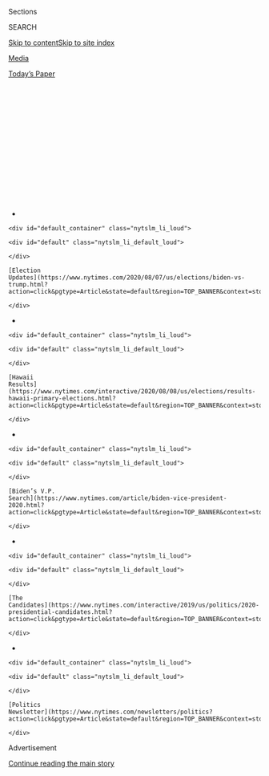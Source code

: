 <div id="app">

<div>

<div>

<div>

<div class="NYTAppHideMasthead css-1q2w90k e1suatyy0">

<div class="section css-ui9rw0 e1suatyy2">

<div class="css-eph4ug er09x8g0">

<div class="css-6n7j50">

</div>

<span class="css-1dv1kvn">Sections</span>

<div class="css-10488qs">

<span class="css-1dv1kvn">SEARCH</span>

</div>

[Skip to content](#site-content)[Skip to site index](#site-index)

</div>

<div id="masthead-section-label" class="css-1wr3we4 eaxe0e00">

[Media](https://www.nytimes.com/section/business/media)

</div>

<div class="css-10698na e1huz5gh0">

</div>

</div>

<div id="masthead-bar-one" class="section hasLinks css-15hmgas e1csuq9d3">

<div class="css-uqyvli e1csuq9d0">

</div>

<div class="css-1uqjmks e1csuq9d1">

</div>

<div class="css-9e9ivx">

[](https://myaccount.nytimes.com/auth/login?response_type=cookie&client_id=vi)

</div>

<div class="css-1bvtpon e1csuq9d2">

[Today’s Paper](https://www.nytimes.com/section/todayspaper)

</div>

</div>

</div>

</div>

<div data-aria-hidden="false">

<div id="site-content" role="main">

<div>

<div class="css-1aor85t" style="opacity:0.000000001;z-index:-1;visibility:hidden">

<div class="css-1hqnpie">

<div class="css-epjblv">

<span class="css-17xtcya">[Media](/section/business/media)</span><span class="css-x15j1o">|</span><span class="css-fwqvlz">How
the Media Could Get the Election Story Wrong</span>

</div>

<div class="css-k008qs">

<div class="css-1iwv8en">

<span class="css-18z7m18"></span>

<div>

</div>

</div>

<span class="css-1n6z4y">https://nyti.ms/2XkCXnU</span>

<div class="css-1705lsu">

<div class="css-4xjgmj">

<div class="css-4skfbu" role="toolbar" data-aria-label="Social Media Share buttons, Save button, and Comments Panel with current comment count" data-testid="share-tools">

  - 
  - 
  - 
  - 
    
    <div class="css-6n7j50">
    
    </div>

  - 
  - 

</div>

</div>

</div>

</div>

</div>

</div>

<div id="NYT_TOP_BANNER_REGION" class="css-13pd83m">

<div>

<div id="styln-elections-notifications-menu" class="section interactive-content interactive-size-medium css-1edisqu">

<div class="css-17ih8de interactive-body">

<div class="nytslm_innerContainer" data-aria-live="polite">

<div class="nytslm_title">

</div>

  - 
    
    <div id="default_container" class="nytslm_li_loud">
    
    <div id="default" class="nytslm_li_default_loud">
    
    </div>
    
    [Election
    Updates](https://www.nytimes.com/2020/08/07/us/elections/biden-vs-trump.html?action=click&pgtype=Article&state=default&region=TOP_BANNER&context=storylines_menu)
    
    </div>

  - 
    
    <div id="default_container" class="nytslm_li_loud">
    
    <div id="default" class="nytslm_li_default_loud">
    
    </div>
    
    [Hawaii
    Results](https://www.nytimes.com/interactive/2020/08/08/us/elections/results-hawaii-primary-elections.html?action=click&pgtype=Article&state=default&region=TOP_BANNER&context=storylines_menu)
    
    </div>

  - 
    
    <div id="default_container" class="nytslm_li_loud">
    
    <div id="default" class="nytslm_li_default_loud">
    
    </div>
    
    [Biden’s V.P.
    Search](https://www.nytimes.com/article/biden-vice-president-2020.html?action=click&pgtype=Article&state=default&region=TOP_BANNER&context=storylines_menu)
    
    </div>

  - 
    
    <div id="default_container" class="nytslm_li_loud">
    
    <div id="default" class="nytslm_li_default_loud">
    
    </div>
    
    [The
    Candidates](https://www.nytimes.com/interactive/2019/us/politics/2020-presidential-candidates.html?action=click&pgtype=Article&state=default&region=TOP_BANNER&context=storylines_menu)
    
    </div>

  - 
    
    <div id="default_container" class="nytslm_li_loud">
    
    <div id="default" class="nytslm_li_default_loud">
    
    </div>
    
    [Politics
    Newsletter](https://www.nytimes.com/newsletters/politics?action=click&pgtype=Article&state=default&region=TOP_BANNER&context=storylines_menu)
    
    </div>

</div>

</div>

</div>

</div>

</div>

<div id="top-wrapper" class="css-1sy8kpn">

<div id="top-slug" class="css-l9onyx">

Advertisement

</div>

[Continue reading the main story](#after-top)

<div class="ad top-wrapper" style="text-align:center;height:100%;display:block;min-height:250px">

<div id="top" class="place-ad" data-position="top" data-size-key="top">

</div>

</div>

<div id="after-top">

</div>

</div>

<div>

<div id="sponsor-wrapper" class="css-1hyfx7x">

<div id="sponsor-slug" class="css-19vbshk">

Supported by

</div>

[Continue reading the main story](#after-sponsor)

<div id="sponsor" class="ad sponsor-wrapper" style="text-align:center;height:100%;display:block">

</div>

<div id="after-sponsor">

</div>

</div>

<div class="css-186x18t">

The media equation

</div>

<div class="css-1vkm6nb ehdk2mb0">

# How the Media Could Get the Election Story Wrong

</div>

We may not know the results for days, and maybe weeks. So it’s time to
rethink “election night.”

![<span class="css-cch8ym"><span class="css-1dv1kvn">Credit</span><span class="css-cnj6d5 e1z0qqy90" itemprop="copyrightHolder"><span class="css-1ly73wi e1tej78p0">Credit...</span><span>Delcan
&
Company</span></span></span>](https://static01.nyt.com/images/2020/08/03/business/03bensmith/03bensmith-superJumbo.jpg)

<div class="css-18e8msd">

<div class="css-vp77d3 epjyd6m0">

<div class="css-1baulvz">

By [<span class="css-1baulvz last-byline" itemprop="name">Ben
Smith</span>](https://www.nytimes.com/by/ben-smith)

</div>

</div>

  - 
    
    <div class="css-ld3wwf e16638kd2">
    
    Aug. 2, 2020
    
    </div>

  - 
    
    <div class="css-4xjgmj">
    
    <div class="css-d8bdto" role="toolbar" data-aria-label="Social Media Share buttons, Save button, and Comments Panel with current comment count" data-testid="share-tools">
    
      - 
      - 
      - 
      - 
        
        <div class="css-6n7j50">
        
        </div>
    
      - 
      - 
    
    </div>
    
    </div>

</div>

</div>

<div class="section meteredContent css-1r7ky0e" name="articleBody" itemprop="articleBody">

<div class="css-1fanzo5 StoryBodyCompanionColumn">

<div class="css-53u6y8">

Picture this Thanksgiving: turkey, football (maybe), tenser-than-usual
interactions with relatives. And perhaps a new tradition: finding out
who actually won the presidential election.

The coronavirus crisis means that states like Pennsylvania may be
counting mail-in ballots for weeks, while President Trump tweets false
allegations about fraud. And the last barriers between American
democracy and a deep political crisis may be television news and some
version of that maddening needle on The New York Times website.

I spoke last week to executives, TV hosts and election analysts across
leading American newsrooms, and I was struck by the blithe confidence
among some top managers and hosts, who generally said they’ve handled
complicated elections before and can do so again. And I was alarmed by
the near panic among some of the people paying the closest attention
— the analysts and producers trying, and often failing, to get
answers from state election officials about how and when they will count
the ballots and report results.

“The nerds are freaking out,” said Brandon Finnigan, the founder of
Decision Desk HQ, which delivers election results to media outlets. “I
don’t think it’s penetrated enough in the average viewer’s mind that
there’s not going to be an election night. The usual razzmatazz of a
panel sitting around discussing election results — that’s dead,” he
said.

</div>

</div>

<div class="css-1fanzo5 StoryBodyCompanionColumn">

<div class="css-53u6y8">

The changes the media faces are profound, with technical and political
dimensions.

First, there’s already a shift underway from a single-day, in-person
election. In the 2018 midterms, [only 60 percent of the votes were cast
in
person](https://www.census.gov/library/stories/2019/04/behind-2018-united-states-midterm-election-turnout.html)
on Election Day. More votes will probably be sent in this year by mail
or cast in September and October. That risks coverage misfires: In 2018,
cable news commentators spent [election night suggesting that the “blue
wave” hadn’t arrived](https://www.youtube.com/watch?v=T6FQmy-1Cfc). But
they were simply impatient: The Democratic surge showed up when the
final California races were called weeks later. If the 2016 election had
been conducted amid the expected surge in mail-in voting because of the
coronavirus crisis, the Pennsylvania results might not have been counted
until Thanksgiving.

Then, there’s the continuing Trump-era political crisis, often driven on
Twitter and Facebook. President Trump last Thursday again
[sought](https://www.nytimes.com/2020/07/30/us/elections/biden-vs-trump.html)
to call mail-in voting into question with false claims about fraud. If
you want a glimpse of how this could play out in November, look to 2018,
when Mr. Trump [tweeted the
suggestion](https://twitter.com/realDonaldTrump/status/1060993836984324096),
“Call for a new election?” when the Republican nominee for Senate in
Arizona fell behind as mail ballots were counted.

These are hard challenges. The media specializes in fighting the last
war, and has done a decent job this cycle of avoiding the mistakes of
2016. Reporters are calling out Mr. Trump’s falsehoods, showing
skepticism about polls and avoiding turning politics into a sport.

<div id="NYT_MAIN_CONTENT_1_REGION" class="css-9tf9ac">

<div>

<div id="styln-nfldraft-updates-block" class="section interactive-content interactive-size-medium css-1ftcdic">

<div class="css-17ih8de interactive-body">

</div>

</div>

</div>

</div>

But the American media plays a bizarrely outsize role in American
elections, occupying the place of most countries’ national election
commissions.

Here, the media actually assembles the results from 50 states, tabulates
them and declares a victor. And — we can’t really help ourselves — the
media establishes the narrative to explain what happened. That task was
most memorably mishandled in 2000, when inaccurate calls that George W.
Bush had won Florida led to a wild retraction by Vice President Al Gore
of the concession he had offered to Mr. Bush earlier that evening,
followed by weeks of uncertainty.

</div>

</div>

<div class="css-1fanzo5 StoryBodyCompanionColumn">

<div class="css-53u6y8">

The flashy graphics and sober, confident hosts embody a long tradition
of television flimflam. When CBS invented the election night tradition
of dramatic vote projections and official calls in 1952, it outfitted
its set with a blinking, Remington Rand Univac computer. The blinking
device made for a good show. But the computer was a prop, a fake, as the
historian Jill Lepore noted in her podcast, [The Last
Archive](https://www.thelastarchive.com/).

The TV presentation is always slick, but the underpinnings of
county-by-county electoral systems are baroque and antiquated. And the
pandemic means more people will vote by mail this year, in states with
little experience processing those votes.

“There’s a lot of planning for the whiz-bang graphics, and not enough
planning for avoiding undermining trust in the American electoral
system,” said Brendan Nyhan, a Dartmouth political scientist and one of
the authors of an April
[report](https://www.law.uci.edu/faculty/full-time/hasen/2020ElectionReport.pdf)
on how to run a fair election during the pandemic. “It’s not going to be
great TV, it might not be viral content, but it’s the truth.”

Some particularly wonky journalists are trying to lay the groundwork.
NBC’s Chuck Todd said in June that he has been having “major nightmares”
about the election, and his First Read newsletter has been
[referring](https://www.nbcnews.com/politics/meet-the-press/say-goodbye-election-night-hello-election-week-n1228206)
to “election week” instead of Election Day.

But at the highest levels of most news organizations and the big social
media platforms, executives and insiders told me that it simply hasn’t
sunk in how different this year is going to be — and how to prepare
audiences for it.

Though the hosts and news executives I talked to all take preparations
seriously, many seemed to be preparing for this election as they have
for others in the past, and some waved off my alarmism.

“We don’t want to create a self-fulfilling prophecy of chaos and
confusion or suggest somehow that that’s a preordained outcome,” said
the president of NBC News, Noah Oppenheim.

</div>

</div>

<div class="css-1fanzo5 StoryBodyCompanionColumn">

<div class="css-53u6y8">

Mr. Oppenheim’s optimism is a bit hard to justify. The April report on
running a fair election offers two recommendations for the media, which
it’s mostly been ignoring. First, undertake an intense campaign to
explain to voters how the process will actually work this year. And
second, teach the public patience.

That’s not the media’s instinct. CNN did the opposite this February,
when the Iowa caucuses were slow to report results and the network put
on a “count-up” clock, impatiently tapping its foot for a result and
signaling that there’s something wrong with a slow, careful count.

Another, smaller but important change that many political types suggest:
Get rid of the misleading “percent of precincts reporting” measure. In
states like Pennsylvania and Michigan, it would be easy to have 100
percent of precincts reporting their Election Day results — but have
mail-in votes piled up in a warehouse, uncounted.

There are some encouraging signs. CNN and The Associated Press, among
others, have devoted far more reporting resources than usual to
informing audiences just how elections work and to lowering their
expectations of quick results. Mr. Oppenheim says NBC is doubling the
size of the team that covers election security and misinformation.

“It’s always an unfair standard to expect that kind of movie-like
experience on election night,” said David Scott, deputy managing editor
at the AP.

And CNN’s Washington bureau chief, Sam Feist, and the CBS News elections
and surveys director, Anthony Salvanto, both told me they’ve moved away
from using the percent of precincts reporting measure.

A top Times editor, Steve Duenes, said The Times was considering
alternatives to the single, predictive needle that offered readers false
confidence in 2016, and is looking at a “range of tools.”

</div>

</div>

<div class="css-1fanzo5 StoryBodyCompanionColumn">

<div class="css-53u6y8">

But what the moment calls for, most of all, is patience. And good luck
with that.

Nobody I talked to had any real idea how cable talkers or Twitter
take-mongers would fill hours, days and, possibly, weeks of counting or
how to apply a sober, careful lens to the wild allegations — rigged
voting machines, mysterious buses of outsiders turning up at poll sites
— that surface every election night, only to dissolve in the light of
day.

Facebook’s chief executive, Mark Zuckerberg, told me in a brief
interview on Saturday that he’s planning to brace his audience for the
postelection period. He said the site planned a round of education aimed
at “getting people ready for the fact that there’s a high likelihood
that it takes days or weeks to count this — and there’s nothing wrong or
illegitimate about that.” And he said that Facebook is considering new
rules regarding premature claims of victory or other statements about
the results. He added that the company’s election center will rely on
wire services for definitive results.

It’s possible, of course, that Joe Biden will win by a margin so large
that Florida will be called for him early. Barring that, it’s tempting
to say responsible voices should keep their mouths shut and switch over
for a few days to [Floor Is
Lava](https://www.youtube.com/watch?v=A3zkedeWbYw), and give the nice
local volunteers time to count the votes. That, however, would just cede
the conversation to the least responsible, and conspiratorial, voices.

The Republican secretary of state of Ohio, Frank LaRose, said he hoped
that the time spent waiting for results could become a kind of civics
lesson, with footage of volunteers feeding ballots into machines. Alex
Padilla, the Democratic California secretary of state, suggested that
television companies look to a Hollywood model: “You can’t think of
Election Day as a single movie — you have to treat it as maybe a
trilogy,” he said.

He didn’t say which movie.

But conveniently, a group of former top government officials called the
Transition Integrity Project actually
[gamed](https://www.bostonglobe.com/2020/07/25/nation/bipartisan-group-secretly-gathered-game-out-contested-trump-biden-election-it-wasnt-pretty/)
four possible scenarios, including one that doesn’t look that different
from 2016: a big popular win for Mr. Biden, and a narrow electoral
defeat, presumably reached after weeks of counting the votes in
Pennsylvania. For their war game, they cast John Podesta, who was
Hillary Clinton’s campaign chairman, in the role of Mr. Biden. They
expected him, when the votes came in, to concede, just as Mrs. Clinton
had.

But Mr. Podesta, playing Mr. Biden, shocked the organizers by saying he
felt his party wouldn’t let him concede. Alleging voter suppression, he
persuaded the governors of Wisconsin and Michigan to send pro-Biden
electors to the Electoral College.

In that scenario, California, Oregon, and Washington then threatened to
secede from the United States if Mr. Trump took office as planned. The
House named Mr. Biden president; the Senate and White House stuck with
Mr. Trump. At that point in the scenario, the nation stopped looking to
the media for cues, and waited to see what the military would do.

</div>

</div>

</div>

<div>

</div>

<div>

</div>

<div id="NYT_BELOW_MAIN_CONTENT_REGION">

<div>

<div id="STLYN_guide_v1_STYLN_guide_a" class="section css-l08pwh interactive-content interactive-size-medium">

<div class="css-17ih8de interactive-body">

<div class="g-story g-freebird g-max-limit" data-preview-slug="styln-scroll-guide">

</div>

<div id="g-electionguide-id" class="g-electionguide">

<div class="g-electionguide-container">

<div class="g-electionguide-wrapper">

<div class="g-electionguide-logo">

</div>

# Our 2020 Election Guide

Updated Aug. 8, 2020

  - 
    
    -----
    
    ## The Latest
    
      - With 160 lawsuits filed over voting rules and President Trump's
        baseless claims of fraud, Election Day in America [could become
        Election
        Month](https://www.nytimes.com/2020/08/08/us/politics/voting-nov-3-election.html?action=click&pgtype=Article&state=default&region=BELOW_MAIN_CONTENT&context=storylines_guide).

  - 
    
    -----
    
    ## Biden’s V.P. Search
    
      - [Here are 13
        women](https://www.nytimes.com/article/biden-vice-president-2020.html?action=click&pgtype=Article&state=default&region=BELOW_MAIN_CONTENT&context=storylines_guide)
        who have been under consideration to be Joe Biden’s running
        mate, and why each might be chosen — and might not be.

  - 
    
    -----
    
    ## Keep Up With Our Coverage
    
      - Get an
        [email](https://www.nytimes.com/newsletters/politics?action=click&pgtype=Article&state=default&region=BELOW_MAIN_CONTENT&context=storylines_guide)
        recapping the day’s news
    
    <!-- end list -->
    
      - Download our mobile app on
        [iOS](https://apps.apple.com/us/app/nytimes/id284862083?ls=1&mat_click_id=5c79ae7455014fd1bd66b5610c05b8f2-20191112-16948&referrer=mat_click_id%3D5c79ae7455014fd1bd66b5610c05b8f2-20191112-16948%26link_click_id%3D722930677036718082)
        and
        [Android](http://a.localytics.com/android?id=com.nytimes.android&referrer=utm_source%3Dother_nyt_mobile_web%26utm_medium%3DWeb%2520page%26utm_term%3DGeneral%2520Mobile%2520Page%26utm_campaign%3DNYT%2520Mobile%2520General%2520Page)
        and turn on Breaking News and Politics alerts

</div>

</div>

</div>

</div>

</div>

</div>

</div>

<div>

</div>

<div>

<div id="bottom-wrapper" class="css-1ede5it">

<div id="bottom-slug" class="css-l9onyx">

Advertisement

</div>

[Continue reading the main story](#after-bottom)

<div id="bottom" class="ad bottom-wrapper" style="text-align:center;height:100%;display:block;min-height:90px">

</div>

<div id="after-bottom">

</div>

</div>

</div>

</div>

</div>

## Site Index

<div>

</div>

## Site Information Navigation

  - [© <span>2020</span> <span>The New York Times
    Company</span>](https://help.nytimes.com/hc/en-us/articles/115014792127-Copyright-notice)

<!-- end list -->

  - [NYTCo](https://www.nytco.com/)
  - [Contact
    Us](https://help.nytimes.com/hc/en-us/articles/115015385887-Contact-Us)
  - [Work with us](https://www.nytco.com/careers/)
  - [Advertise](https://nytmediakit.com/)
  - [T Brand Studio](http://www.tbrandstudio.com/)
  - [Your Ad
    Choices](https://www.nytimes.com/privacy/cookie-policy#how-do-i-manage-trackers)
  - [Privacy](https://www.nytimes.com/privacy)
  - [Terms of
    Service](https://help.nytimes.com/hc/en-us/articles/115014893428-Terms-of-service)
  - [Terms of
    Sale](https://help.nytimes.com/hc/en-us/articles/115014893968-Terms-of-sale)
  - [Site Map](https://spiderbites.nytimes.com)
  - [Help](https://help.nytimes.com/hc/en-us)
  - [Subscriptions](https://www.nytimes.com/subscription?campaignId=37WXW)

</div>

</div>

</div>

</div>
